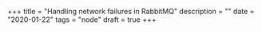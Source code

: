 +++
title = "Handling network failures in RabbitMQ"
description = ""
date = "2020-01-22"
tags = "node"
draft = true
+++
